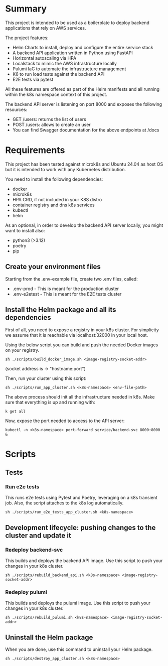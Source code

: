 # Summary

This project is intended to be used as a boilerplate to deploy backend applications that rely on AWS services.

The project features:

- Helm Charts to install, deploy and configure the entire service stack
- A backend API application written in Python using FastAPI
- Horizontal autoscaling via HPA
- Localstack to mimic the AWS infrastructure locally
- Pulumi IaC to automate the infrastructure management
- K6 to run load tests against the backend API
- E2E tests via pytest

All these features are offered as part of the Helm manifests and all running within the k8s namespace context of this project.

The backend API server is listening on port 8000 and exposes the following resources:


- GET /users: returns the list of users
- POST /users: allows to create an user
- You can find Swagger documentation for the above endpoints at /docs


# Requirements

This project has been tested against microk8s and Ubuntu 24.04 as host OS but it is intended to work with any Kubernetes distribution.

You need to install the following dependencies:

- docker
- microk8s
- HPA CRD, if not included in your K8S distro
- container registry and dns k8s services
- kubectl
- helm

As an optional, in order to develop the backend API server locally, you might want to install also:

- python3 (>3.12)
- poetry
- pip

## Create your environment files

Starting from the .env-example file, create two .env files, called:

- .env-prod - This is meant for the production cluster
- .env-e2etest - This is meant for the E2E tests cluster

## Install the Helm package and all its dependencies

First of all, you need to expose a registry in your k8s cluster. For simplicity we assume that it is reachable via localhost:32000 in your local host.

Using the below script you can build and push the needed Docker images on your registry.

```
sh ./scripts/build_docker_image.sh <image-registry-socket-addr>
```
(socket address is -> "hostname:port")

Then, run your cluster using this script:

```
sh ./scripts/run_app_cluster.sh <k8s-namespace> <env-file-path>
```

The above process should init all the infrastructure needed in k8s. Make sure that everything is up and running with:

```
k get all
```

Now, expose the port needed to access to the API server:

```
kubectl -n <k8s-namespace> port-forward service/backend-svc 8000:8000 &
```

# Scripts

## Tests

### Run e2e tests

This runs e2e tests using Pytest and Poetry, leveraging on a k8s transient job. Also, the script attaches to the k8s log automatically.

```
sh ./scripts/run_e2e_tests_app_cluster.sh <k8s-namespace>
```


## Development lifecycle: pushing changes to the cluster and update it


### Redeploy backend-svc

This builds and deploys the backend API image. Use this script to push your changes in your k8s cluster.

```
sh ./scripts/rebuild_backend_api.sh <k8s-namespace> <image-registry-socket-addr>
```


### Redeploy pulumi

This builds and deploys the pulumi image. Use this script to push your changes in your k8s cluster.

```
sh ./scripts/rebuild_pulumi.sh <k8s-namespace> <image-registry-socket-addr>
```

## Uninstall the Helm package

When you are done, use this command to uninstall your Helm package.

```
sh ./scripts/destroy_app_cluster.sh <k8s-namespace>
```